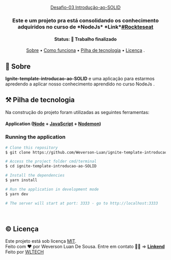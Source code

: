 <div align="center">

<a href="#">Desafio-03 Introdução-ao-SOLID</a>

  <!--- Describe the project purpose --->
<h3 align="center">
  Este e um projeto pra está consolidando os conhecimento adquiridos no curso de *NodeJs*
  *Link*<a href="https://app.rocketseat.com.br/ignite/node-js">#Rockteseat</a>
</h3>

<!--- Define the current status --->
<h4 align="center">
	 Status: 🚧 Trabalho finalizado
</h4>

<!--- Table of contents --->
<p align="center">
 <a href="#-about">Sobre</a> •
 <a href="#-how-it-works">Como funciona</a> •
 <a href="#%EF%B8%8F-tech-stack">Pilha de tecnologia</a> •
 <a href="#%EF%B8%8F-license">Licença</a> .
</p>
</div>

## 📝 Sobre

**Ignite-template-introducao-ao-SOLID** e uma aplicação para estarmos apredendo a aplicar nosso conhecimento aprendido no curso NodeJs [](https://github.com/Weverson-Luan/ignite-template-introducao-ao-SOLID.git).

## ⚒️ Pilha de tecnologia

Na construção do projeto foram utilizadas as seguintes ferramentas:

#### **Application** ([Node](https://nodejs.org/en/) + [JavaScript](https://www.javascript.com/) + [Nodemon](https://nodemon.io/))

### Running the application

```bash
# Clone this repository
$ git clone https://github.com/Weverson-Luan/ignite-template-introducao-ao-SOLID.git

# Access the project folder cmd/terminal
$ cd ignite-template-introducao-ao-SOLID

# Install the dependencies
$ yarn install

# Run the application in development mode
$ yarn dev

# The server will start at port: 3333 - go to http://localhost:3333
```

&nbsp;

## ©️ Licença

Este projeto está sob licença [MIT](./LICENSE). </br>
Feito com ❤️ por Weverson Luan De Sousa. Entre em contato 👋🏽 => **[Linkend](https://www.linkedin.com/in/weverson-luan-de-sousa-1969a81b0/)**</br>
Feito por [WLTECH](https://portfolio-henna-theta.vercel.app/)
